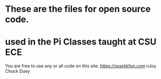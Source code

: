 # These are the files for open source code.
# used in the Pi Classes taught at CSU ECE
 You are free to use any or all code on this site.
 https://sparkkfun.com
 nJoy    
 Chuck Duey
